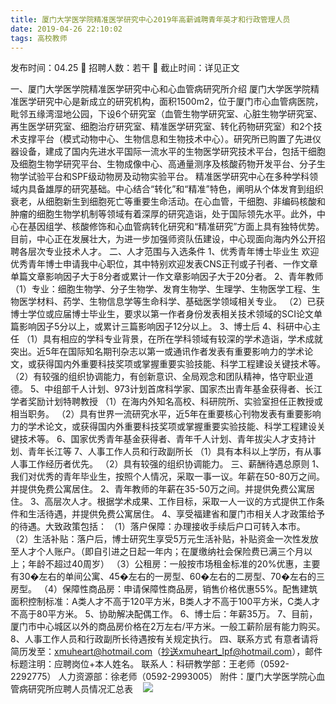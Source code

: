 ```yaml
---
title: 厦门大学医学院精准医学研究中心2019年高薪诚聘青年英才和行政管理人员
date: 2019-04-26 22:10:02
tags: 高校教师
---
```

发布时间：04.25   🌟   招聘人数：若干   🌈   截止时间：详见正文
<!-- more -->
一、厦门大学医学院精准医学研究中心和心血管病研究所介绍
厦门大学医学院精准医学研究中心是新成立的研究机构，面积1500m2，位于厦门市心血管病医院，毗邻五缘湾湿地公园，下设6个研究室（血管生物学研究室、心脏生物学研究室、再生医学研究室、细胞治疗研究室、精准医学研究室、转化药物研究室）和2个技术支撑平台（模式动物中心、生物信息和生物技术中心）。研究所已购置了先进仪器设备，建成了国内先进水平国际一流水平的生物医学研究技术平台，包括干细胞及细胞生物学研究平台、生物成像中心、高通量测序及核酸药物开发平台、分子生物学试验平台和SPF级动物房及动物实验平台。
精准医学研究中心在多种学科领域内具备雄厚的研究基础。中心结合“转化”和“精准”特色，阐明从个体发育到组织衰老，从细胞新生到细胞死亡等重要生命活动。在心血管，干细胞、非编码核酸和肿瘤的细胞生物学机制等领域有着深厚的研究造诣，处于国际领先水平。此外，中心在基因组学、核酸修饰和心血管病转化研究和“精准研究”方面上具有独特优势。
目前，中心正在发展壮大，为进一步加强师资队伍建设，中心现面向海内外公开招聘各层次专业技术人才。
二、人才范围与入选条件
1、优秀青年博士毕业生
欢迎优秀青年博士申请我中心职位，其中特别欢迎发表CNS正刊或子刊者、一作文章单篇文章影响因子大于8分者或累计一作文章影响因子大于20分者。
2、青年教师
（1）专业：细胞生物学、分子生物学、发育生物学、生理学、生物医学工程、生物医学材料、药学、生物信息学等生命科学、基础医学领域相关专业。
（2）已获博士学位或应届博士毕业生，要求以第一作者身份发表相关技术领域的SCI论文单篇影响因子5分以上，或累计三篇影响因子12分以上。
3、博士后
4、科研中心主任
（1）具有相应的学科专业背景，在所在学科领域有较深的学术造诣，学术成就突出。近5年在国际知名期刊杂志以第一或通讯作者发表有重要影响力的学术论文，或获得国内外重要科技奖项或掌握重要实验技能、科学工程建设关键技术等。
（2）有较强的组织协调能力，有创新意识、全局观念和团队精神，恪守职业道德。
5、中组部千人计划、973计划首席科学家、国家杰出青年基金获得者、长江学者奖励计划特聘教授
（1）在海内外知名高校、科研院所、实验室担任正教授或相当职务。
（2）具有世界一流研究水平，近5年在重要核心刊物发表有重要影响力的学术论文，或获得国内外重要科技奖项或掌握重要实验技能、科学工程建设关键技术等。
6、国家优秀青年基金获得者、青年千人计划、青年拔尖人才支持计划、青年长江等
7、人事工作人员和行政副所长
（1）具有本科以上学历，有从事人事工作经历者优先。
（2）具有较强的组织协调能力。
三、薪酬待遇总原则
1、我们对优秀的青年毕业生，按照个人情况，采取一事一议。年薪在50-80万之间。并提供免费公寓居住。
2、青年教师的年薪在35-50万之间。并提供免费公寓居住。
3、高层次人才。根据学术成果、工作目标，采取一人一议的方式提供工作条件和生活待遇，并提供免费公寓居住。
4、享受福建省和厦门市相关人才政策给予的待遇。大致政策包括：
（1）落户保障：办理接收手续后户口可转入本市。
（2）生活补贴：落户后，博士研究生享受5万元生活补贴，补贴资金一次性发放至人才个人账户。（即自引进之日起一年内；在厦缴纳社会保险费已满三个月以上；年龄不超过40周岁）
（3）公租房：一般按市场租金标准的20%优惠，主要有30�左右的单间公寓、45�左右的一房型、60�左右的二房型、70�左右的三房型。
（4）保障性商品房：申请保障性商品房，销售价格优惠55%。配售建筑面积控制标准：A类人才不高于120平方米，B类人才不高于100平方米，C类人才不高于80平方米。
5、协助解决配偶工作。
6、博士后：年薪35万。
7、目前，厦门市中心城区以外的商品房价格在2万左右/平方米。一般工薪阶层有能力购买。
8、人事工作人员和行政副所长待遇按有关规定执行。
四、联系方式
有意者请将简历发至：xmuheart@hotmail.com（抄送xmuheart_lpf@hotmail.com），邮件标题注明：应聘岗位+本人姓名。
联系人：科研教学部：王老师（0592-2292775）
人力资源部：徐老师（0592-2993005）
附件：厦门大学医学院心血管病研究所应聘人员情况汇总表
 
 ![](https://cdn.weiweiblog.cn/20181015134814.png)